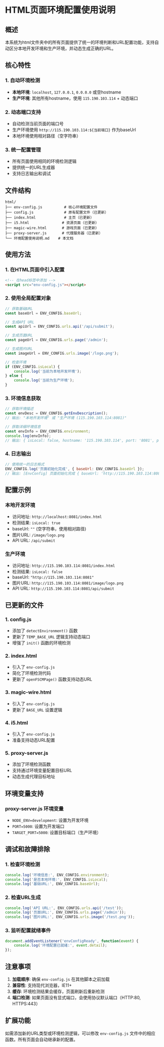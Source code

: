 # HTML页面环境配置使用说明

## 概述

本系统为html文件夹中的所有页面提供了统一的环境判断和URL配置功能，支持自动区分本地开发环境和生产环境，并动态生成正确的URL。

## 核心特性

### 1. 自动环境检测
- **本地环境**: `localhost`, `127.0.0.1`, `0.0.0.0` 或空hostname
- **生产环境**: 其他所有hostname，使用 `115.190.103.114` + 动态端口

### 2. 动态端口支持
- 自动检测当前页面的端口号
- 生产环境使用 `http://115.190.103.114:${当前端口}` 作为baseUrl
- 本地环境使用相对路径（空字符串）

### 3. 统一配置管理
- 所有页面使用相同的环境检测逻辑
- 提供统一的URL生成器
- 支持日志输出和调试

## 文件结构

```
html/
├── env-config.js          # 核心环境配置文件
├── config.js              # 原有配置文件（已更新）
├── index.html             # 主页（已更新）
├── i5.html               # 资源页面（已更新）
├── magic-wire.html       # 游戏页面（已更新）
├── proxy-server.js       # 代理服务器（已更新）
└── 环境配置使用说明.md    # 本文档
```

## 使用方法

### 1. 在HTML页面中引入配置

```html
<!-- 在head标签中添加 -->
<script src="env-config.js"></script>
```

### 2. 使用全局配置对象

```javascript
// 获取基础URL
const baseUrl = ENV_CONFIG.baseUrl;

// 生成API URL
const apiUrl = ENV_CONFIG.urls.api('/api/submit');

// 生成页面URL
const pageUrl = ENV_CONFIG.urls.page('/admin');

// 生成图片URL
const imageUrl = ENV_CONFIG.urls.image('/logo.png');

// 检查环境
if (ENV_CONFIG.isLocal) {
    console.log('当前为本地开发环境');
} else {
    console.log('当前为生产环境');
}
```

### 3. 环境信息获取

```javascript
// 获取环境描述
const envDesc = ENV_CONFIG.getEnvDescription();
// 输出: "本地开发环境" 或 "生产环境 (115.190.103.114:8081)"

// 获取详细环境信息
const envInfo = ENV_CONFIG.environment;
console.log(envInfo);
// 输出: { isLocal: false, hostname: '115.190.103.114', port: '8081', protocol: 'http:', fullHost: '115.190.103.114:8081' }
```

### 4. 日志输出

```javascript
// 使用统一的日志格式
ENV_CONFIG.log('页面初始化完成', { baseUrl: ENV_CONFIG.baseUrl });
// 输出: [EnvConfig] 页面初始化完成 { baseUrl: 'http://115.190.103.114:8081' }
```

## 配置示例

### 本地开发环境
- 访问地址: `http://localhost:8081/index.html`
- 检测结果: `isLocal: true`
- baseUrl: `""` (空字符串，使用相对路径)
- 图片URL: `/image/logo.png`
- API URL: `/api/submit`

### 生产环境
- 访问地址: `http://115.190.103.114:8081/index.html`
- 检测结果: `isLocal: false`
- baseUrl: `"http://115.190.103.114:8081"`
- 图片URL: `http://115.190.103.114:8081/image/logo.png`
- API URL: `http://115.190.103.114:8081/api/submit`

## 已更新的文件

### 1. config.js
- 添加了 `detectEnvironment()` 函数
- 更新了 `TEMP_BASE_URL` 逻辑支持动态端口
- 增强了 `init()` 函数的环境检测

### 2. index.html
- 引入了 `env-config.js`
- 简化了环境检测代码
- 更新了 `openFSCMPage()` 函数支持动态URL

### 3. magic-wire.html
- 引入了 `env-config.js`
- 更新了 `BASE_URL` 设置逻辑

### 4. i5.html
- 引入了 `env-config.js`
- 准备支持动态URL配置

### 5. proxy-server.js
- 添加了环境检测函数
- 支持通过环境变量配置目标URL
- 动态生成代理目标地址

## 环境变量支持

### proxy-server.js 环境变量
- `NODE_ENV=development`: 设置为开发环境
- `PORT=5000`: 设置为开发端口
- `TARGET_PORT=5000`: 设置目标端口（生产环境）

## 调试和故障排除

### 1. 检查环境检测
```javascript
console.log('环境信息:', ENV_CONFIG.environment);
console.log('是否本地环境:', ENV_CONFIG.isLocal);
console.log('基础URL:', ENV_CONFIG.baseUrl);
```

### 2. 检查URL生成
```javascript
console.log('API URL:', ENV_CONFIG.urls.api('/test'));
console.log('页面URL:', ENV_CONFIG.urls.page('/admin'));
console.log('图片URL:', ENV_CONFIG.urls.image('/test.png'));
```

### 3. 监听配置就绪事件
```javascript
document.addEventListener('envConfigReady', function(event) {
    console.log('环境配置已就绪:', event.detail);
});
```

## 注意事项

1. **加载顺序**: 确保 `env-config.js` 在其他脚本之前加载
2. **兼容性**: 支持现代浏览器，IE11+
3. **缓存**: 环境检测结果会缓存，页面刷新后重新检测
4. **端口检测**: 如果页面没有显式端口，会使用协议默认端口（HTTP:80, HTTPS:443）

## 扩展功能

如需添加新的URL类型或环境检测逻辑，可以修改 `env-config.js` 文件中的相应函数。所有页面会自动继承新的配置。